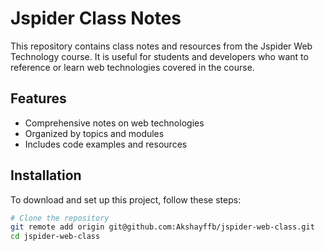# Jspider Class Notes

This repository contains class notes and resources from the Jspider Web Technology course. It is useful for students and developers who want to reference or learn web technologies covered in the course.

## Features

- Comprehensive notes on web technologies
- Organized by topics and modules
- Includes code examples and resources

## Installation

To download and set up this project, follow these steps:

```bash
# Clone the repository
git remote add origin git@github.com:Akshayffb/jspider-web-class.git
cd jspider-web-class
```
